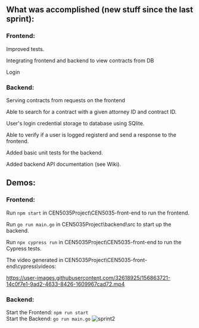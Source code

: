 ## What was accomplished (new stuff since the last sprint):

### Frontend:

Improved tests.

Integrating frontend and backend to view contracts from DB

Login

### Backend:

Serving contracts from requests on the frontend

Able to search for a contract with a given attorney ID and contract ID.

User's login credential storage to database using SQlite.

Able to verify if a user is logged registerd and send a response to the frontend.

Added basic unit tests for the backend.

Added backend API documentation (see Wiki).

## Demos:

### Frontend:

Run ```npm start``` in CEN5035Project\CEN5035-front-end to run the frontend.

Run ```go run main.go``` in CEN5035Project\backend\src to start up the backend.

Run ```npx cypress run``` in CEN5035Project\CEN5035-front-end to run the Cypress tests.

The video generated in CEN5035Project\CEN5035-front-end\cypress\videos:

https://user-images.githubusercontent.com/32618925/156863721-14c0f7e1-9ad2-4633-8426-1609967cad72.mp4


### Backend:

Start the Frontend: ```npm run start```   
Start the Backend: ```go run main.go```
![sprint2](https://user-images.githubusercontent.com/25064175/156864398-abda5f6c-b31c-4829-a61d-ac5883b0dc4e.gif)


